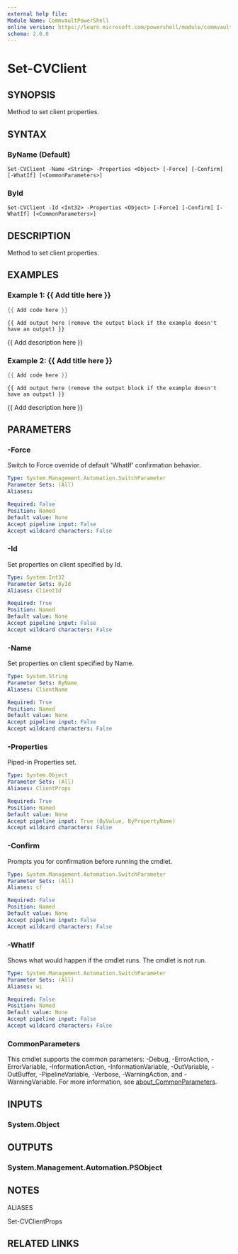 ```yaml
---
external help file:
Module Name: CommvaultPowerShell
online version: https://learn.microsoft.com/powershell/module/commvaultpowershell/set-cvclient
schema: 2.0.0
---
```


# Set-CVClient

## SYNOPSIS
Method to set client properties.

## SYNTAX

### ByName (Default)
```
Set-CVClient -Name <String> -Properties <Object> [-Force] [-Confirm] [-WhatIf] [<CommonParameters>]
```

### ById
```
Set-CVClient -Id <Int32> -Properties <Object> [-Force] [-Confirm] [-WhatIf] [<CommonParameters>]
```

## DESCRIPTION
Method to set client properties.

## EXAMPLES

### Example 1: {{ Add title here }}
```powershell
{{ Add code here }}
```

```output
{{ Add output here (remove the output block if the example doesn't have an output) }}
```

{{ Add description here }}

### Example 2: {{ Add title here }}
```powershell
{{ Add code here }}
```

```output
{{ Add output here (remove the output block if the example doesn't have an output) }}
```

{{ Add description here }}

## PARAMETERS

### -Force
Switch to Force override of default 'WhatIf' confirmation behavior.

```yaml
Type: System.Management.Automation.SwitchParameter
Parameter Sets: (All)
Aliases:

Required: False
Position: Named
Default value: None
Accept pipeline input: False
Accept wildcard characters: False
```

### -Id
Set properties on client specified by Id.

```yaml
Type: System.Int32
Parameter Sets: ById
Aliases: ClientId

Required: True
Position: Named
Default value: None
Accept pipeline input: False
Accept wildcard characters: False
```

### -Name
Set properties on client specified by Name.

```yaml
Type: System.String
Parameter Sets: ByName
Aliases: ClientName

Required: True
Position: Named
Default value: None
Accept pipeline input: False
Accept wildcard characters: False
```

### -Properties
Piped-in Properties set.

```yaml
Type: System.Object
Parameter Sets: (All)
Aliases: ClientProps

Required: True
Position: Named
Default value: None
Accept pipeline input: True (ByValue, ByPropertyName)
Accept wildcard characters: False
```

### -Confirm
Prompts you for confirmation before running the cmdlet.

```yaml
Type: System.Management.Automation.SwitchParameter
Parameter Sets: (All)
Aliases: cf

Required: False
Position: Named
Default value: None
Accept pipeline input: False
Accept wildcard characters: False
```

### -WhatIf
Shows what would happen if the cmdlet runs.
The cmdlet is not run.

```yaml
Type: System.Management.Automation.SwitchParameter
Parameter Sets: (All)
Aliases: wi

Required: False
Position: Named
Default value: None
Accept pipeline input: False
Accept wildcard characters: False
```

### CommonParameters
This cmdlet supports the common parameters: -Debug, -ErrorAction, -ErrorVariable, -InformationAction, -InformationVariable, -OutVariable, -OutBuffer, -PipelineVariable, -Verbose, -WarningAction, and -WarningVariable. For more information, see [about_CommonParameters](http://go.microsoft.com/fwlink/?LinkID=113216).

## INPUTS

### System.Object

## OUTPUTS

### System.Management.Automation.PSObject

## NOTES

ALIASES

Set-CVClientProps

## RELATED LINKS

